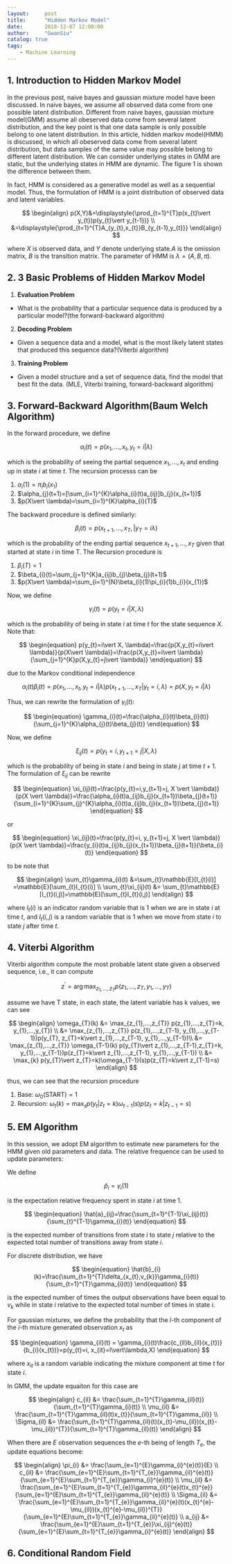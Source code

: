 ```yaml
---
layout:     post
title:      "Hidden Markov Model"
date:       2018-12-07 12:00:00
author:     "GwanSiu"
catalog: true
tags:
    - Machine Learning
---
```


## 1. Introduction to Hidden Markov Model

In the previous post, naive bayes and gaussian mixture model have been discussed. In naive bayes, we assume all observed data come from one possible latent distribution. Different from naive bayes, gaussian mixture model(GMM) assume all obeserved data come from several latent distribution, and the key point is that one data sample is only possible belong to one latent distribution. In this article, hidden markov model(HMM) is discussed, in which all obeserved data come from several latent distribution, but data samples of the same value may possible belong to different latent distribution. We can consider underlying states in GMM are static, but the underlying states in HMM are dynamic. The figure 1 is shown the difference between them.


In fact, HMM is considered as a generative model as well as a sequential model. Thus, the formulation of HMM is a joint distribution of observed data and latent variables.

$$
\begin{align}
p(X,Y)&=\displaystyle{\prod_{t=1}^{T}p(x_{t}\vert y_{t})p(y_{t}\vert y_{t-1})} \\
&=\displaystyle{\prod_{t=1}^{T}A_{y_{t},x_{t}}B_{y_{t-1},y_{t}}}
\end{align}
$$

where $X$ is observed data, and $Y$ denote underlying state.$A$ is the omission matrix, $B$ is the transition matrix. The parameter of HMM is $\lambda=(A,B,\pi)$.

## 2. 3 Basic Problems of Hidden Markov Model

1. **Evaluation Problem**
  - What is the probability that a particular sequence data is produced by a particular model?(the forward-backward algorithm)

2. **Decoding Problem**
  - Given a sequence data and a model, what is the most likely latent states that produced this sequence data?(Viterbi algorithm)

3. **Training Problem**
  - Given a model structure and a set of sequence data, find the model that best fit the data. (MLE, Viterbi training, forward-backward algorithm)

## 3. Forward-Backward Algorithm(Baum Welch Algorithm)

In the forward procedure, we define

$$
\begin{equation}
\alpha_{i}(t) = p(x_{1},...,x_{t}, y_{t}=i\vert \lambda)
\end{equation}
$$

which is the probability of seeing the partial sequence $x_{1},...,x_{t}$ and ending up in state $i$ at time $t$. The recursion processs can be

1. $\alpha_{i}(1)=\pi_{i}b_{i}(x_{1})$
2. $\alpha_{j}(t+1)=[\sum_{i=1}^{K}\alpha_{i}(t)a_{ij}]b_{j}(x_{t+1})$
3. $p(X\vert \lambda)=\sum_{i=1}^{K}\alpha_{i}(T)$

The backward procedure is defined similarly:

$$
\begin{equation}
\beta_{i}(t) = p(x_{t+1},...,x_{T},\vert y_{T}=i \lambda)
\end{equation}
$$

which is the probability of the ending partial sequence $x_{t+1},...,x_{T}$ given that started at state $i$ in time T. The Recursion procedure is

1. $\beta_{i}(T)=1$
2. $\beta_{i}(t)=\sum_{j=1}^{K}a_{ij}b_{j}\beta_{j}(t+1)$
3. $p(X\vert \lambda)=\sum_{i=1}^{N}\beta_{i}(1)\pi_{i}(1)b_{i}(x_{1})$

Now, we define

$$
\begin{equation}
\gamma_{i}(t)=p(y_{t}=i\vert X,\lambda)
\end{equation}
$$

which is the probability of being in state $i$ at time $t$ for the state sequence $X$. Note that:

$$
\begin{equation}
p(y_{t}=i\vert X, \lambda)=\frac{p(X,y_{t}=i\vert \lambda)}{p(X\vert \lambda)}=\frac{p(X,y_{t}=i\vert \lambda}{\sum_{j=1}^{K}p(X,y_{t}=j\vert \lambda)}
\end{equation}
$$

due to the Markov conditional independence

$$
\alpha_{i}(t)\beta_{i}(t)=p(x_{1},...,x_{t},y_{t}=i\vert \lambda)p(x_{t+1},...,x_{T}\vert y_{t}=i,\lambda)=p(X,y_{t}=i\vert\lambda)
$$

Thus, we can rewrite the formulation of $\gamma_{i}(t)$:

$$
\begin{equation}
\gamma_{i}(t)=\frac{\alpha_{i}(t)\beta_{i}(t)}{\sum_{j=1}^{K}\alpha_{j}(t)\beta_{j}(t)}
\end{equation}
$$

Now, we define 

$$
\begin{equation}
\xi_{ij}(t)=p(y_{t}=i,y_{t+1}=j\vert X,\lambda)
\end{equation}
$$

which is the probability of being in state $i$ and being in state $j$ at time $t+1$. The formulation of $\xi_{ij}$ can be rewrite

$$
\begin{equation}
\xi_{ij}(t)=\frac{p(y_{t}=i,y_{t+1}=j, X \vert \lambda)}{p(X \vert \lambda)}=\frac{\alpha_{i}(t)a_{ij}b_{j}(x_{t+1})\beta_{j}(t+1)}{\sum_{i=1}^{K}\sum_{j}^{K}\alpha_{i}(t)a_{ij}b_{j}(x_{t+1})\beta_{j}(t+1)}
\end{equation}
$$

or

$$
\begin{equation}
\xi_{ij}(t)=\frac{p(y_{t}=i, y_{t+1}=j, X \vert \lambda)}{p(X \vert \lambda)}=\frac{y_{i}(t)a_{ij}b_{j}(x_{t+1})\beta_{j}(t+1)}{\beta_{i}(t)}
\end{equation}
$$

to be note that 

$$
\begin{align}
\sum_{t}\gamma_{i}(t) &=\sum_{t}\mathbb{E}[I_{t}(i)] =\mathbb{E}[\sum_{t}I_{t}(i)] \\
\sum_{t}\xi_{ij}(t) &= \sum_{t}\mathbb{E}[I_{t}(i,j)]=\mathbb{E}[\sum_{t}I_{t}(i,j)]
\end{align}
$$

where $I_{t}(i)$ is an indicator random variable that is 1 when we are in state $i$ at time $t$, and $I_{t}(i,j)$ is a random variable that is 1 when we move from state $i$ to state $j$ after time $t$.

## 4. Viterbi Algorithm

Viterbi algorithm compute the most probable latent state given a observed sequence, i.e., it can compute

$$
\begin{equation}
z^{\prime}=\arg\max_{z_{1},...,z_{T}} p(z_{1},...,z_{T}, y_{1},...,y_{T})
\end{equation}
$$

assume we have T state, in each state, the latent variable has k values, we can see

$$
\begin{align}
\omega_{T}(k) &= \max_{z_{1},...,z_{T}} p(z_{1},...,z_{T}=k, y_{1},...,y_{T}) \\
&= \max_{z_{1},...,z_{T}} p(z_{1},...,z_{T-1}, y_{1},...,y_{T-1})p(y_{T}, z_{T}=k\vert z_{1},...,z_{T-1}, y_{1},...,y_{T-1})\\
&= \max_{z_{1},...,z_{T}} \omega_{T-1}(k) p(y_{T}\vert z_{1},...,z_{T-1},z_{T}=k, y_{1},...,y_{T-1})p(z_{T}=k\vert z_{1},...,z_{T-1}, y_{1},...,y_{T-1}) \\
&= \max_{k} p(y_{T}\vert z_{T}=k)\omega_{T-1}(s)p(z_{T}=k\vert z_{T-1}=s)
\end{align}
$$

thus, we can see that the recursion procedure

1. Base: $\omega_{0}(\text{START})=1$
2. Recursion: $\omega_{t}(k)=\max_{s}p(y_{t}\vert z_{t}=k)\omega_{t-1}(s)p(z_{t}=k\vert z_{t-1}=s)$ 

## 5. EM Algorithm

In this session, we adopt EM algorithm to estimate new parameters for the HMM given old parameters and data. The relative frequence can be used to update parameters:

We define

$$
\begin{equation}
\hat{p}_{i} = \gamma_{i}(1)
\end{equation}
$$

is the expectation relative frequency spent in state $i$ at time 1.

$$
\begin{equation}
\hat{a}_{ij}=\frac{\sum_{t=1}^{T-1}\xi_{ij}(t)}{\sum_{t}^{T-1}\gamma_{i}(t)}
\end{equation}
$$

is the expected number of transitions from state $i$ to state $j$ relative to the expected total number of transitions away from state $i$.

For discrete distribution, we have

$$
\begin{equation}
\hat{b}_{i}(k)=\frac{\sum_{t=1}^{T}\delta_{x_{t},v_{k}}\gamma_{i}(t)}{\sum_{t=1}^{T}\gamma_{i}(t)}
\end{equation}
$$

is the expected number of times the output observations have been equal to $v_{k}$ while in state $i$ relative to the expected total number of times in state $i$.

For gaussian mixturex, we define the probability that the $l$-th component of the $i$-th mixture generated observation $x_{t}$ as 

$$
\begin{equation}
\gamma_{il}(t) = \gamma_{i}(t)\frac{c_{il}b_{il}(x_{t})}{b_{i}(x_{t})}=p(y_{t}=i, x_{it}=l\vert\lambda,X)
\end{equation}
$$

where $x_{it}$ is a random variable indicating the mixture component at time $t$ for state $i$.

In GMM, the update equaiton for this case are

$$
\begin{align}
c_{il} &= \frac{\sum_{t=1}^{T}\gamma_{il}(t)}{\sum_{t=1}^{T}\gamma_{i}(t)} \\
\mu_{il} &= \frac{\sum_{t=1}^{T}\gamma_{il}(t)x_{t}}{\sum_{t=1}^{T}\gamma_{il}} \\
\Sigma_{il} &= \frac{\sum_{t=1}^{T}\gamma_{il}(t)(x_{t}-\mu_{il})(x_{t}-\mu_{il})^{T}}{\sum_{t=1}^{T}\gamma_{il}(t)}
\end{align}
$$

When there are $E$ observation sequences the $e$-th being of length $T_{e}$, the update equations become:

$$
\begin{align}
\pi_{i} &= \frac{\sum_{e=1}^{E}\gamma_{i}^{e}(t)}{E} \\
c_{il} &= \frac{\sum_{e=1}^{E}\sum_{t=1}^{T_{e}}\gamma_{il}^{e}(t)}{\sum_{e=1}^{E}\sum_{t=1}^{T_{e}}\gamma_{i}^{e}(t)} \\
\mu_{il} &= \frac{\sum_{e=1}^{E}\sum_{t=1}^{T_{e}}\gamma_{il}^{e}(t)x_{t}^{e}}{\sum_{e=1}^{E}\sum_{t=1}^{T_{e}}\gamma_{il}^{e}(t)} \\ 
\Sigma_{il} &= \frac{\sum_{e=1}^{E}\sum_{t=1}^{T_{e}}\gamma_{il}^{e}(t)(x_{t}^{e}-\mu_{il})(x_{t}^{e}-\mu_{il})^{T}}{\sum_{e=1}^{E}\sum_{t=1}^{T_{e}}\gamma_{il}^{e}(t)} \\
a_{ij} &= \frac{\sum_{e=1}^{E}\sum_{t=1}^{T_{e}}\xi_{ij}^{e}(t)}{\sum_{e=1}^{E}\sum_{t=1}^{T_{e}}\gamma_{i}^{e}(t)}
\end{align}
$$



## 6. Conditional Random Field